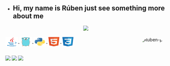 
- ## Hi, my name is Rúben just see something more about me
<div align="center">
  <a href="https://github.com/rubenguerreiro">
  <img height="180em" src="https://github-readme-stats.vercel.app/api?username=rubenguerreiro&show_icons=true&theme=default&include_all_commits=true&count_private=true"/>
</div>
<div style="display: inline_block"><br>
  <img align="center" alt="Ruben-Java" height="30" width="40" src="https://github.com/devicons/devicon/blob/master/icons/java/java-original.svg">
  <img align="center" alt="Ruben-GoLang" height="30" width="40" src="https://github.com/devicons/devicon/blob/master/icons/go/go-original.svg">
  <img align="center" alt="Ruben-Python" height="30" width="40" src="https://raw.githubusercontent.com/devicons/devicon/master/icons/python/python-original.svg">
  <img align="center" alt="Ruben-HTML" height="30" width="40" src="https://raw.githubusercontent.com/devicons/devicon/master/icons/html5/html5-original.svg">
  <img align="center" alt="Ruben-CSS" height="30" width="40" src="https://raw.githubusercontent.com/devicons/devicon/master/icons/css3/css3-original.svg">
  <img align="right" alt="Ruben-pic" height="200" style="border-radius:50px;" src="https://media.discordapp.net/attachments/917177839831375892/922147219296120832/avatar.png">
</div>
  
  ##
 
<div> 
  <a href="https://instagram.com/soon" target="_blank"><img src="https://img.shields.io/badge/-Instagram-%23E4405F?style=for-the-badge&logo=instagram&logoColor=white" target="_blank"></a>
 <a href="https://discord.gg/soon" target="_blank"><img src="https://img.shields.io/badge/Discord-7289DA?style=for-the-badge&logo=discord&logoColor=white" target="_blank"></a> 
  <a href = "mailto:soon"><img src="https://img.shields.io/badge/-Gmail-%23333?style=for-the-badge&logo=gmail&logoColor=white" target="_blank"></a>
  
</div>

